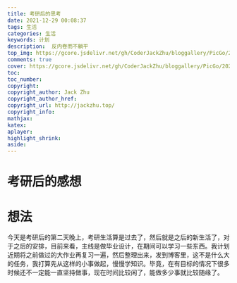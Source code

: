 ```yaml
---
title: 考研后的思考
date: 2021-12-29 00:08:37
tags: 生活
categories: 生活
keywords: 计划 
description:  反内卷而不躺平
top_img: https://gcore.jsdelivr.net/gh/CoderJackZhu/bloggallery/PicGo/202205102148023.jpg
comments: true
cover: https://gcore.jsdelivr.net/gh/CoderJackZhu/bloggallery/PicGo/202205102148023.jpg
toc:
toc_number:
copyright:
copyright_author: Jack Zhu
copyright_author_href: 
copyright_url: http://jackzhu.top/
copyright_info:
mathjax:
katex:
aplayer:
highlight_shrink:
aside:
---
```


# 考研后的感想

# 想法

今天是考研后的第二天晚上，考研生活算是过去了，然后就是之后的新生活了，对于之后的安排，目前来看，主线是做毕业设计，在期间可以学习一些东西。我计划近期将之前做过的大作业再复习一遍，然后整理出来，发到博客里，这不是什么大的任务，我打算先从这样的小事做起，慢慢学知识。毕竟，在有目标的情况下很多时候还不一定能一直坚持做事，现在时间比较闲了，能做多少事就比较随缘了。


